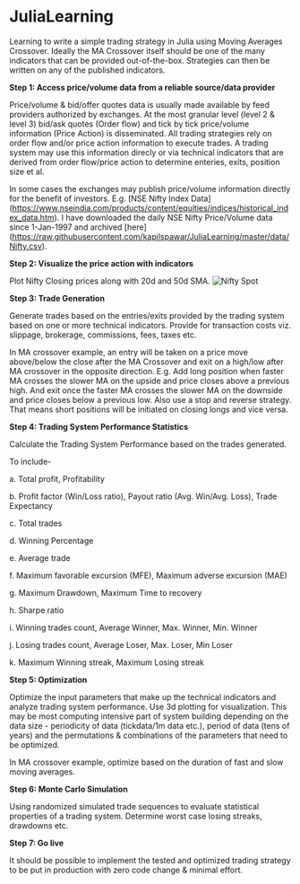 # JuliaLearning
Learning to write a simple trading strategy in Julia using Moving Averages Crossover. Ideally the MA Crossover itself should be one of the many indicators that can be provided out-of-the-box. Strategies can then be written on any of the published indicators.


**Step 1: Access price/volume data from a reliable source/data provider**

Price/volume & bid/offer quotes data is usually made available by feed providers authorized by exchanges. At the most granular level (level 2 & level 3) bid/ask quotes (Order flow) and tick by tick price/volume information (Price Action) is  disseminated. All trading strategies rely on order flow and/or price action information to execute trades. A trading system may use this information direcly or via technical indicators that are derived from order flow/price action to determine enteries, exits, position size et al.

In some cases the exchanges may publish price/volume information directly for the benefit of investors. E.g. [NSE Nifty Index Data] (https://www.nseindia.com/products/content/equities/indices/historical_index_data.htm). I have downloaded the daily NSE Nifty Price/Volume data since 1-Jan-1997 and archived [here] (https://raw.githubusercontent.com/kapilspawar/JuliaLearning/master/data/Nifty.csv).

**Step 2: Visualize the price action with indicators**

Plot Nifty Closing prices along with 20d and 50d SMA.
![Nifty Spot](https://github.com/kapilspawar/JuliaLearning/blob/master/images/nifty_1000d.png?raw=true "Nifty Spot")

**Step 3: Trade Generation**

Generate trades based on the entries/exits provided by the trading system based on one or more technical indicators. Provide for transaction costs viz. slippage, brokerage, commissions, fees, taxes etc.

In MA crossover example, an entry will be taken on a price move above/below the close after the MA Crossover and exit on a high/low after MA crossover in the opposite direction. E.g. Add long position when faster MA crosses the slower MA on the upside and price closes above a previous high. And exit once the faster MA crosses the slower MA on the downside and price closes below a previous low. Also use a stop and reverse strategy. That means short positions will be initiated on closing longs and vice versa.

**Step 4: Trading System Performance Statistics**

Calculate the Trading System Performance based on the trades generated. 

To include-

a. Total profit, Profitability

b. Profit factor (Win/Loss ratio), Payout ratio (Avg. Win/Avg. Loss), Trade Expectancy

c. Total trades

d. Winning Percentage

e. Average trade

f. Maximum favorable excursion (MFE), Maximum adverse excursion (MAE)

g. Maximum Drawdown, Maximum Time to recovery

h. Sharpe ratio

i. Winning trades count, Average Winner, Max. Winner, Min. Winner

j. Losing trades count, Average Loser, Max. Loser, Min Loser

k. Maximum Winning streak, Maximum Losing streak

**Step 5: Optimization**

Optimize the input parameters that make up the technical indicators and analyze trading system performance. Use 3d plotting for visualization. This may be most computing intensive part of system building depending on the data size - periodicity of data (tickdata/1m data etc.), period of data (tens of years) and the permutations & combinations of the parameters that need to be optimized.

In MA crossover example, optimize based on the duration of fast and slow moving averages.

**Step 6: Monte Carlo Simulation**

Using randomized simulated trade sequences to evaluate statistical properties of a trading system. Determine worst case losing streaks, drawdowns etc.

**Step 7: Go live**

It should be possible to implement the tested and optimized trading strategy to be put in production with zero code change & minimal effort.